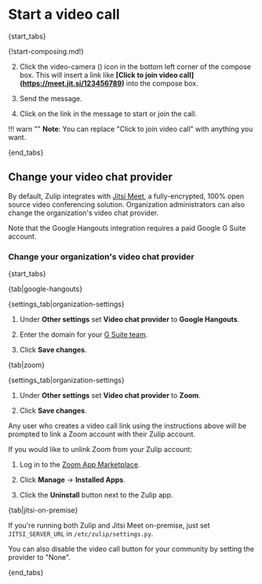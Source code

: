 # Start a video call

{start_tabs}

{!start-composing.md!}

2. Click the video-camera (<i class="fa fa-video-camera"></i>) icon in the
bottom left corner of the compose box. This will insert a link like
**[Click to join video call]\(https://meet.jit.si/123456789)** into the
compose box.

4. Send the message.

5. Click on the link in the message to start or join the call.

!!! warn ""
    **Note**: You can replace "Click to join video call" with anything you want.

{end_tabs}

## Change your video chat provider

By default, Zulip integrates with
[Jitsi Meet](https://jitsi.org/jitsi-meet/), a fully-encrypted, 100% open
source video conferencing solution. Organization administrators can also
change the organization's video chat provider.

Note that the Google Hangouts integration requires a paid Google G
Suite account.

### Change your organization's video chat provider

{start_tabs}

{tab|google-hangouts}

{settings_tab|organization-settings}

1. Under **Other settings** set **Video chat provider** to **Google Hangouts**.

1. Enter the domain for your [G Suite team](https://gsuite.google.com/).

1. Click **Save changes**.

{tab|zoom}

{settings_tab|organization-settings}

1. Under **Other settings** set **Video chat provider** to **Zoom**.

1. Click **Save changes**.

Any user who creates a video call link using the instructions above
will be prompted to link a Zoom account with their Zulip account.

If you would like to unlink Zoom from your Zulip account:

1. Log in to the [Zoom App Marketplace](https://marketplace.zoom.us/).

1. Click **Manage** → **Installed Apps**.

1. Click the **Uninstall** button next to the Zulip app.

{tab|jitsi-on-premise}

If you're running both Zulip and Jitsi Meet on-premise, just set
`JITSI_SERVER_URL` in `/etc/zulip/settings.py`.

You can also disable the video call button for your community by
setting the provider to "None".

{end_tabs}
